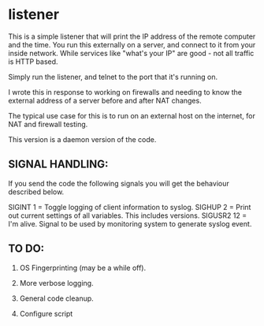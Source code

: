 # listener
This is a simple listener that will print the IP address of the remote computer and the time.
You run this externally on a server, and connect to it from your inside network.
While services like "what's your IP" are good - not all traffic is HTTP based.

Simply run the listener, and telnet to the port that it's running on.


I wrote this in response to working on firewalls and needing to know the external address of a server before and after NAT changes.

The typical use case for this is to run on an external host on the internet, for NAT and firewall testing.

This version is a daemon version of the code.


SIGNAL HANDLING:
-----------------
If you send the code the following signals you will get the behaviour described below.

SIGINT 1 = Toggle logging of client information to syslog.
SIGHUP 2 = Print out current settings of all variables. This includes versions.
SIGUSR2 12 = I'm alive. Signal to be used by monitoring system to generate syslog event.


TO DO: 
------------
1) OS Fingerprinting (may be a while off).

2) More verbose logging.

3) General code cleanup.

4) Configure script
